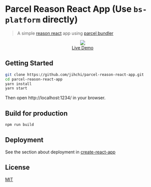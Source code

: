 # Parcel Reason React App (Use `bs-platform` directly)

> A simple [reason react](https://reasonml.github.io/reason-react/) app using [parcel bundler](https://parceljs.org/)

<p align="center">
  <a href="https://parcel-reason-react.now.sh/" target="_blank">
    <img src="./re.png"/>
    <br />
    Live Demo
  </a>
</p>

## Getting Started

```bash
git clone https://github.com/jihchi/parcel-reason-react-app.git
cd parcel-reason-react-app
yarn install
yarn start
```

Then open http://localhost:1234/ in your browser.

## Build for production

```bash
npm run build
```

## Deployment

See the section about deployment in [create-react-app](https://github.com/facebookincubator/create-react-app/blob/master/packages/react-scripts/template/README.md#deployment)

## License
[MIT](./LICENSE)